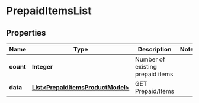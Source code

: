 
# PrepaidItemsList

## Properties
Name | Type | Description | Notes
------------ | ------------- | ------------- | -------------
**count** | **Integer** | Number of existing prepaid items | 
**data** | [**List&lt;PrepaidItemsProductModel&gt;**](PrepaidItemsProductModel.md) | GET Prepaid/Items | 



